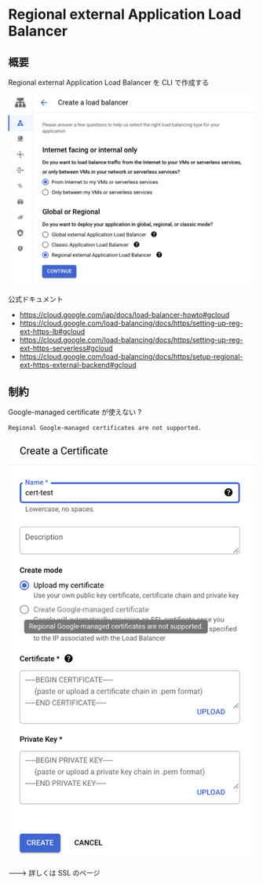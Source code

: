 # Regional external Application Load Balancer

## 概要

Regional external Application Load Balancer を CLI で作成する

![](./_img/01.png)

公式ドキュメント

+ https://cloud.google.com/iap/docs/load-balancer-howto#gcloud
+ https://cloud.google.com/load-balancing/docs/https/setting-up-reg-ext-https-lb#gcloud
+ https://cloud.google.com/load-balancing/docs/https/setting-up-reg-ext-https-serverless#gcloud
+ https://cloud.google.com/load-balancing/docs/https/setup-regional-ext-https-external-backend#gcloud

## 制約

Google-managed certificate が使えない ?

```
Regional Google-managed certificates are not supported.
```

![](./_img/02.png)

---> 詳しくは SSL のページ
